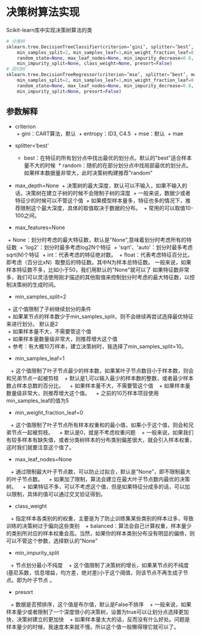 # 决策树算法实现
Scikit-learn库中实现决策树算法的类
```python
# 分类树
sklearn.tree.DecisionTreeClassifier(criterion=’gini’, splitter=’best’, max_depth=None, 
    min_samples_split=2, min_samples_leaf=1,min_weight_fraction_leaf=0.0, max_features=None, 
    random_state=None, max_leaf_nodes=None, min_impurity_decrease=0.0,
    min_impurity_split=None, class_weight=None, presort=False)
# 回归树
sklearn.tree.DecisionTreeRegressor(criterion=’mse’, splitter=’best’, max_depth=None, 
    min_samples_split=2, min_samples_leaf=1,min_weight_fraction_leaf=0.0, max_features=None, 
    random_state=None, max_leaf_nodes=None, min_impurity_decrease=0.0,
    min_impurity_split=None, presort=False)
```
## 参数解释
* criterion  
  + gini：CART算法，默认
  + entropy：ID3, C4.5
  + mse：默认
  + mae
    
* splitter=‘best'  
  + best：在特征的所有划分点中找出最优的划分点。默认的"best"适合样本量不大的时候
  * random：随机的在部分划分点中找局部最优的划分点。如果样本数据量非常大，此时决策树构建推荐"random"   
* max_depth=None
  + 决策树的最大深度，默认可以不输入，如果不输入的话，决策树在建立子树的时候不会限制子树的深度
  + 一般来说，数据少或者特征少的时候可以不管这个值
  + 如果模型样本量多，特征也多的情况下，推荐限制这个最大深度，具体的取值取决于数据的分布。
  + 常用的可以取值10-100之间。
* max_features=None

  + None：划分时考虑的最大特征数，默认是"None",意味着划分时考虑所有的特征数
  + 'log2'：划分时最多考虑log2N个特征
  + 'sqrt'、'auto'：划分时最多考虑sqrt(N)个特征
  + int：代表考虑的特征绝对数。
  + float：代表考虑特征百分比，即考虑（百分比xN）取整后的特征数。其中N为样本总特征数。
一般来说，如果样本特征数不多，比如小于50，我们用默认的"None"就可以了
如果特征数非常多，我们可以灵活使用刚才描述的其他取值来控制划分时考虑的最大特征数，以控制决策树的生成时间。

* min_samples_split=2

  + 这个值限制了子树继续划分的条件   
  + 如果某节点的样本数少于min_samples_split，则不会继续再尝试选择最优特征来进行划分。 默认是2  
  + 如果样本量不大，不需要管这个值  
  + 如果样本量数量级非常大，则推荐增大这个值  
  + 参考：有大概10万样本，建立决策树时，我选择了min_samples_split=10。  
    
* min_samples_leaf=1

    + 这个值限制了叶子节点最少的样本数，如果某叶子节点数目小于样本数，则会和兄弟节点一起被剪枝
    + 默认是1,可以输入最少的样本数的整数，或者最少样本数占样本总数的百分比。
    + 如果样本量不大，不需要管这个值
    + 如果样本量数量级非常大，则推荐增大这个值。
    + 之前的10万样本项目使用min_samples_leaf的值为5
* min_weight_fraction_leaf=0

    + 这个值限制了叶子节点所有样本权重和的最小值，如果小于这个值，则会和兄弟节点一起被剪枝。
    + 默认是0，就是不考虑权重问题
    + 一般来说，如果我们有较多样本有缺失值，或者分类树样本的分布类别偏差很大，就会引入样本权重，这时我们就要注意这个值了。
* max_leaf_nodes=None

    + 通过限制最大叶子节点数，可以防止过拟合，默认是"None”，即不限制最大的叶子节点数。
    + 如果加了限制，算法会建立在最大叶子节点数内最优的决策树。
    + 如果特征不多，可以不考虑这个值，但是如果特征分成多的话，可以加以限制，具体的值可以通过交叉验证得到。
* class_weight

    + 指定样本各类别的的权重，主要是为了防止训练集某些类别的样本过多，导致训练的决策树过于偏向这些类别
    + balanced：算法会自己计算权重，样本量少的类别所对应的样本权重会高。当然，如果你的样本类别分布没有明显的偏倚，则可以不管这个参数，选择默认的"None"
* min_impurity_split

    + 节点划分最小不纯度
    + 这个值限制了决策树的增长，如果某节点的不纯度(基尼系数，信息增益，均方差，绝对差)小于这个阈值，则该节点不再生成子节点。即为叶子节点 。
* presort

    + 数据是否预排序，这个值是布尔值，默认是False不排序
    + 一般来说，如果样本量少或者限制了一个深度很小的决策树，设置为true可以让划分点选择更加快，决策树建立的更加快
    + 如果样本量太大的话，反而没有什么好处。问题是样本量少的时候，我速度本来就不慢。所以这个值一般懒得理它就可以了。


